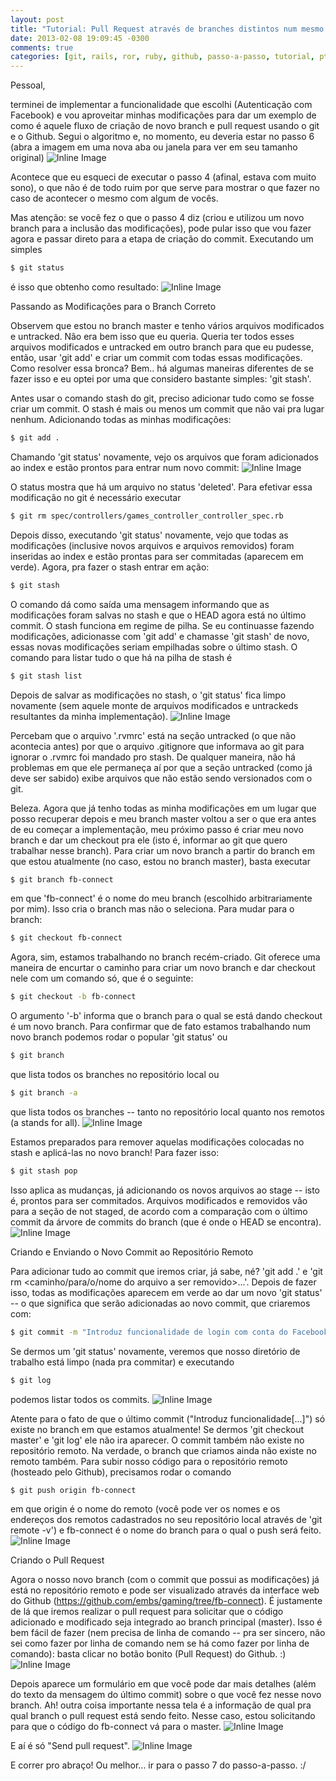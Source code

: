 ```yaml
---
layout: post
title: "Tutorial: Pull Request através de branches distintos num mesmo repositório"
date: 2013-02-08 19:09:45 -0300
comments: true
categories: [git, rails, ror, ruby, github, passo-a-passo, tutorial, pt_BR]
---
```


Pessoal,

terminei de implementar a funcionalidade que escolhi (Autenticação com Facebook) e vou aproveitar minhas modificações para dar um exemplo de como é aquele fluxo de criação de novo branch e pull request usando o git e o Github. Segui o algoritmo e, no momento, eu deveria estar no passo 6 (abra a imagem em uma nova aba ou janela para ver em seu tamanho original)
![Inline Image](http://i.minus.com/ill0y8RRJeriz.png)

Acontece que eu esqueci de executar o passo 4 (afinal, estava com muito sono), o que não é de todo ruim por que serve para mostrar o que fazer no caso de acontecer o mesmo com algum de vocês.

<!-- more -->

Mas atenção: se você fez o que o passo 4 diz (criou e utilizou um novo branch para a inclusão das modificações), pode pular isso que vou fazer agora e passar direto para a etapa de criação do commit. Executando um simples
```bash
$ git status
```
é isso que obtenho como resultado:
![Inline Image](http://i.minus.com/itqnNxt69zTSo.png)

Passando as Modificações para o Branch Correto

Observem que estou no branch master e tenho vários arquivos modificados e untracked. Não era bem isso que eu queria. Queria ter todos esses arquivos modificados e untracked em outro branch para que eu pudesse, então, usar 'git add' e criar um commit com todas essas modificações. Como resolver essa bronca? Bem.. há algumas maneiras diferentes de se fazer isso e eu optei por uma que considero bastante simples: 'git stash'.

Antes usar o comando stash do git, preciso adicionar tudo como se fosse criar um commit. O stash é mais ou menos um commit que não vai pra lugar nenhum. Adicionando todas as minhas modificações:
```bash
$ git add .
```
Chamando 'git status' novamente, vejo os arquivos que foram adicionados ao index e estão prontos para entrar num novo commit:
![Inline Image](http://i.minus.com/iBdt6ThpNFmXt.png)

O status mostra que há um arquivo no status 'deleted'. Para efetivar essa modificação no git é necessário executar
```bash
$ git rm spec/controllers/games_controller_controller_spec.rb
```
Depois disso, executando 'git status' novamente, vejo que todas as modificações (inclusive novos arquivos e arquivos removidos) foram inseridas ao index e estão prontas para ser commitadas (aparecem em verde). Agora, pra fazer o stash entrar em ação:
```bash
$ git stash
```
O comando dá como saída uma mensagem informando que as modificações foram salvas no stash e que o HEAD agora está no último commit. O stash funciona em regime de pilha. Se eu continuasse fazendo modificações, adicionasse com 'git add' e chamasse 'git stash' de novo, essas novas modificações seriam empilhadas sobre o último stash. O comando para listar tudo o que há na pilha de stash é
```bash
$ git stash list
```
Depois de salvar as modificações no stash, o 'git status' fica limpo novamente (sem aquele monte de arquivos modificados e untrackeds resultantes da minha implementação).
![Inline Image](http://i.minus.com/iiceUtgqKUzWx.png)

Percebam que o arquivo '.rvmrc' está na seção untracked (o que não acontecia antes) por que o arquivo .gitignore que informava ao git para ignorar o .rvmrc foi mandado pro stash. De qualquer maneira, não há problemas em que ele permaneça aí por que a seção untracked (como já deve ser sabido) exibe arquivos que não estão sendo versionados com o git.

Beleza. Agora que já tenho todas as minha modificações em um lugar que posso recuperar depois e meu branch master voltou a ser o que era antes de eu começar a implementação, meu próximo passo é criar meu novo branch e dar um checkout pra ele (isto é, informar ao git que quero trabalhar nesse branch). Para criar um novo branch a partir do branch em que estou atualmente (no caso, estou no branch master), basta executar
```bash
$ git branch fb-connect
```
em que 'fb-connect' é o nome do meu branch (escolhido arbitrariamente por mim). Isso cria o branch mas não o seleciona. Para mudar para o branch:
```bash
$ git checkout fb-connect
```
Agora, sim, estamos trabalhando no branch recém-criado. Git oferece uma maneira de encurtar o caminho para criar um novo branch e dar checkout nele com um comando só, que é o seguinte:
```bash
$ git checkout -b fb-connect
```
O argumento '-b' informa que o branch para o qual se está dando checkout é um novo branch. Para confirmar que de fato estamos trabalhando num novo branch podemos rodar o popular 'git status' ou
```bash
$ git branch
```
que lista todos os branches no repositório local ou
```bash
$ git branch -a
```
que lista todos os branches -- tanto no repositório local quanto nos remotos (a stands for all).
![Inline Image](http://i.minus.com/ibpwfGJQg0wD3N.png)

Estamos preparados para remover aquelas modificações colocadas no stash e aplicá-las no novo branch! Para fazer isso:
```bash
$ git stash pop
```
Isso aplica as mudanças, já adicionando os novos arquivos ao stage -- isto é, prontos para ser commitados. Arquivos modificados e removidos vão para a seção de not staged, de acordo com a comparação com o último commit da árvore de commits do branch (que é onde o HEAD se encontra).
![Inline Image](http://i.minus.com/ibuvZnHpXlqYc3.png)

Criando e Enviando o Novo Commit ao Repositório Remoto

Para adicionar tudo ao commit que iremos criar, já sabe, né? 'git add .' e 'git rm <caminho/para/o/nome do arquivo a ser removido>...'. Depois de fazer isso, todas as modificações aparecem em verde ao dar um novo 'git status' -- o que significa que serão adicionadas ao novo commit, que criaremos com:
```bash
$ git commit -m "Introduz funcionalidade de login com conta do Facebook"
```
Se dermos um 'git status' novamente, veremos que nosso diretório de trabalho está limpo (nada pra commitar) e executando
```bash
$ git log
```
podemos listar todos os commits.
![Inline Image](http://i.minus.com/i9EylLqwxG1bM.png)

Atente para o fato de que o último commit ("Introduz funcionalidade[...]") só existe no branch em que estamos atualmente! Se dermos 'git checkout master' e 'git log' ele não ira aparecer. O commit também não existe no repositório remoto. Na verdade, o branch que criamos ainda não existe no remoto também. Para subir nosso código para o repositório remoto (hosteado pelo Github), precisamos rodar o comando
```bash
$ git push origin fb-connect
```
em que origin é o nome do remoto (você pode ver os nomes e os endereços dos remotos cadastrados no seu repositório local através de 'git remote -v') e fb-connect é o nome do branch para o qual o push será feito.
![Inline Image](http://i.minus.com/ivF35JHY3ZLa4.png)

Criando o Pull Request

Agora o nosso novo branch (com o commit que possui as modificações) já está no repositório remoto e pode ser visualizado através da interface web do Github (https://github.com/embs/gaming/tree/fb-connect). É justamente de lá que iremos realizar o pull request para solicitar que o código adicionado e modificado seja integrado ao branch principal (master). Isso é bem fácil de fazer (nem precisa de linha de comando -- pra ser sincero, não sei como fazer por linha de comando nem se há como fazer por linha de comando): basta clicar no botão bonito (Pull Request) do Github. :)
![Inline Image](http://i.minus.com/ipN3MizF4CLOd.png)

Depois aparece um formulário em que você pode dar mais detalhes (além do texto da mensagem do último commit) sobre o que você fez nesse novo branch. Ah! outra coisa importante nessa tela é a informação de qual pra qual branch o pull request está sendo feito. Nesse caso, estou solicitando para que o código do fb-connect vá para o master.
![Inline Image](http://i.minus.com/ib2xwxNGb0RXhF.png)

E aí é só "Send pull request".
![Inline Image](http://i.minus.com/iA4gdblA4YL7o.png)

E correr pro abraço! Ou melhor... ir para o passo 7 do passo-a-passo. :/
